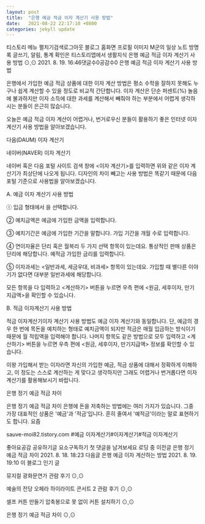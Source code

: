 ```yaml
---
layout: post
title:  "은행 예금 적금 이자 계산기 사용 방법"
date:   2021-08-22 22:17:10 +0800
categories: jekyll update
---
```

티스토리 메뉴 펼치기검색로그아웃
블로그 홈화면
프로필 이미지
M군의 일상 노트
방명록
글쓰기, 알림, 통계 확인은 티스토리앱에서
생활지식
은행 예금 적금 이자 계산기 사용 방법
⊙¸⊙
2021. 8. 19. 16:46댓글수0공감수0
은행 예금 적금 이자 계산기 사용 방법
 

은행에서 가입한 예금 적금 상품에 대한 이자 계산 방법은 평소 수학을 잘하지 못해도 누구나 쉽게 계산할 수 있을 정도로 비교적 간단합니다. 이자 계산은 단순 퍼센트(%) 놀음에 불과하지만 이자 소득에 대한 과세를 계산해서 빼줘야 하는 부분에서 어렵게 생각하시는 분들이 은근히 많습니다.

 

오늘은 예금 적금 이자 계산이 어렵거나, 번거로우신 분들이 활용하기 좋은 인터넷 이자 계산기 사용 방법을 알아보겠습니다.

 

 


다음(DAUM) 이자 계산기
 


네이버(NAVER) 이자 계산기
 

네이버 혹은 다음 포털 사이트 검색 창에 <이자 계산기>를 입력하면 위와 같은 이자 계산기가 최상단에 나오게 됩니다. 디자인의 차이 빼고는 사용 방법은 똑같기 때문에 다음 포털 기준으로 사용법을 알아보겠습니다.

 

 

A. 예금 이자 계산기 사용 방법


ⓛ 입금 형태에서 을 선택합니다.

② 예치금액은 예금에 가입한 금액을 입력합니다.

③ 예치기간은 예금에 가입한 기간을 말합니다. 가입 기간을 개월 수로 입력합니다.

④ 연이자율은 단리 혹은 월복리 두 가지 선택 항목이 있는데요. 통상적인 판매 상품은 단리에 해당합니다. 예적금 가입한 금리를 입력합니다.

⑤ 이자과세는 <일반과세, 세금우대, 비과세> 항목이 있는데요. 가입할 때 별다른 이야기가 없다면 대부분 일반과세에 해당합니다.

 


모든 항목을 다 입력하고 <계산하기> 버튼을 누르면 우측 편에 <원금, 세후이자, 만기지급액>을 확인할 수 있습니다.

 

B. 적금 이자계산기 사용 방법

 


적금 이자계산기이자 계산기 사용 방법도 예금 이자 계산기와 동일합니다. 단, 예금의 경우 한 번에 목돈을 예치하는 형태로 예치금액이 되지만 적금은 매월 입금하는 방식이기 때문에 월 적립액을 입력해야 합니다. 나머지 항목도 같은 방법으로 모두 입력하고 <계산하기> 버튼을 누르면 우측 편에 <원금, 세후이자, 만기지급액> 정보를 확인할 수 있습니다.

 

이왕 가입해서 받는 이자라면 자신의 가입한 예금, 적금 상품에 대해서 정확하게 이해하고, 이 정도는 스스로 계산하는 게 맞다고 생각하지만 그래도 어렵거나 번거롭다면 이자계산기를 활용해보시기 바랍니다.

 

 
은행 정기 예금 적금 차이

은행 정기 예금 적금 차이 은행에 돈을 저축하는 방법에는 여러 가지가 있습니다. 그중 가장 대표적인 상품은 '예금'과 '적금'입니다. 흔히 줄여서 '예적금'이라는 말로 표현하기도 합니다. 요즘

sauve-moi82.tistory.com
#예금 이자계산기#이자계산기#적금 이자계산기

좋아요공감
공유하기글 요소구독하기
첫 댓글을 남겨보세요
로딩 중
이전글
은행 정기 예금 적금 차이
2021. 8. 18. 18:23
다음글
은행 예금 이자 계산하는 방법
2021. 8. 19. 19:10
이 블로그 인기 글

뮤지컬 광화문연가 관람 후기
⊙¸⊙

예술의 전당 오페라 하이라이트 콘서트 2 관람 후기
⊙¸⊙

셀프 커튼 만들기 압축봉으로 못 없이 커튼 설치하기
⊙¸⊙

은행 정기 예금 적금 차이
⊙¸⊙